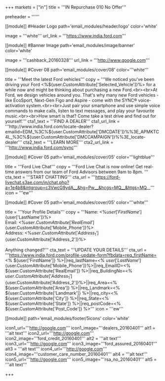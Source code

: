 +++
markets = ["in"]
title = '''IN Repurchase 010 No Offer'''

preheader = ''''''

[[module]] #Header Logo
path='email_modules/header/logo'
color='white'

  image = '''white'''
  url_link = '''https://www.india.ford.com'''

[[module]] #Banner Image
path='email_modules/image/banner'
color='white'

  image = '''cashback_20160328'''
  url_link = '''http://www.google.com'''

[[module]] #Cover 08
path='email_modules/cover/08'
color='''white'''
  
  title = '''Meet the latest Ford vehicles'''
  copy = '''We noticed you've been driving your Ford <%${user.CustomAttribute['Selected_Vehicle']}%> for a while now and might be thinking about purchasing a new Ford.<br><br>At Ford, we design vehicles around you. That's why many new Ford vehicles - like EcoSport, Next-Gen Figo and Aspire - come with the SYNC® voice-activation system.<br><br>Just pair your smartphone and use simple voice commands to make calls, listen to text messages, and play your favourite music.<br><br>How smart is that? Come take a test drive and find out for yourself.'''
  cta1_text = '''FIND A DEALER'''
  cta1_url_link = '''http://www.india.ford.com/locate-dealer?emailid=EDM_%3C%${user.CustomAttribute['DMCDATE']}%%3E_APMKTC4L_%3C%${user.CustomAttribute['DMCCAMPAIGN']}%%3E_locate-dealer'''
  cta2_text = '''LEARN MORE'''
  cta2_url_link = '''http://www.india.ford.com/sync'''

[[module]] #Cover 05
path='email_modules/cover/05'
color='''lightblue'''

  title = '''Ford Live Chat'''
  copy = '''Ford Live Chat is now online! Get real-time answers from our team of Ford Advisors between 9am to 8pm. '''
  cta_text = '''START CHATTING'''
  cta_url = '''https://ford-livechat.s3ae.com/in/chat.php?a=1e4b8&intgroup=c3VwcG9ydA__&hg=Pw__&hcgs=MQ__&htgs=MQ__'''
  icon = '''ew'''

[[module]] #Cover 05
path='email_modules/cover/05'
color='''white'''

  title = '''Your Profile Details'''
  copy = '''Name&#58; <%${user['FirstName']}%> <%${user['LastName']}%><br>Email&#58; <%${user.CustomAttribute['RealEmail']}%><br>Phone&#58; <%${user.CustomAttribute['Mobile_Phone']}%><br>Address&#58; <%${user.CustomAttribute['Address_1']}%> <%${user.CustomAttribute['Address_2']}%><br><br>Anything changed?'''
  cta_text = '''UPDATE YOUR DETAILS'''
  cta_url = '''https://www.india.ford.com/profile-update-form?fbdata=req_firstName=<% ${user['FirstName']} %>||req_lastName=<% ${user['LastName']} %>||req_mobileNumber=<%${user.CustomAttribute['Mobile_Phone']}%>||req_EmailID=<% ${user.CustomAttribute['RealEmail']} %>||req_BuildingNo=<% ${user.CustomAttribute['Address_1']} %>||req_StreetRoad=<%${user.CustomAttribute['Address_2']}%>||req_Area=<% ${user.CustomAttribute['Area']} %>||req_Landmark=<% ${user.CustomAttribute['Landmark']} %>||req_city=<% ${user.CustomAttribute['City']} %>||req_State=<% ${user.CustomAttribute['State']} %>||req_postCode=<% ${user.CustomAttribute['Post_Code']} %>'''
  icon = '''ew'''

[[module]]
path='email_modules/footer/5icons'
color='white'

  icon1_url='''http://google.com'''
  icon1_image='''dealers_20160401'''
  alt1 = '''alt text'''
  icon2_url='''http://google.com'''
  icon2_image='''ford_credit_20160401'''
  alt2 = '''alt text'''
  icon3_url='''http://google.com'''
  icon3_image='''ford_assured_20160401'''
  alt3 = '''alt text'''
  icon4_url='''http://google.com'''
  icon4_image='''customer_care_number_20160401'''
  alt4 = '''alt text'''
  icon5_url='''http://google.com'''
  icon5_image='''rsa_no_20160401'''
  alt5 = '''alt text'''


+++
